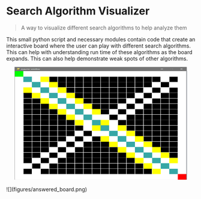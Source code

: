 # Search Algorithm Visualizer
> A way to visualize different search algorithms to help analyze them

This small python script and necessary modules contain code that create an interactive board where the user can play with different search algorithms. This can help with understanding run time of these algorithms as the board expands. This can also help demonstrate weak spots of other algorithms. 

<p align="center">
  <img width="460" height="300" src="figures/answered_board.png">
</p>![](figures/answered_board.png)

